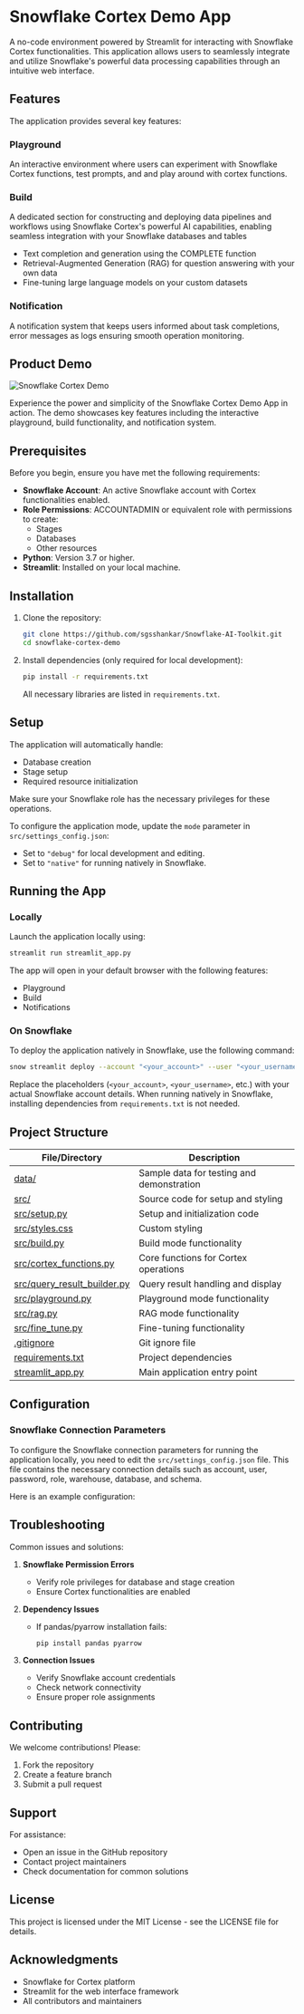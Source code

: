 # Snowflake Cortex Demo App

A no-code environment powered by Streamlit for interacting with Snowflake Cortex functionalities. This application allows users to seamlessly integrate and utilize Snowflake's powerful data processing capabilities through an intuitive web interface.

## Features

The application provides several key features:

### Playground
An interactive environment where users can experiment with Snowflake Cortex functions, test prompts, and and play around with cortex functions.

### Build
A dedicated section for constructing and deploying data pipelines and workflows using Snowflake Cortex's powerful AI capabilities, enabling seamless integration with your Snowflake databases and tables
- Text completion and generation using the COMPLETE function
- Retrieval-Augmented Generation (RAG) for question answering with your own data
- Fine-tuning large language models on your custom datasets


### Notification
A notification system that keeps users informed about task completions, error messages as logs ensuring smooth operation monitoring.

## Product Demo

![Snowflake Cortex Demo](assets/demo.gif)

Experience the power and simplicity of the Snowflake Cortex Demo App in action. The demo showcases key features including the interactive playground, build functionality, and notification system.


## Prerequisites

Before you begin, ensure you have met the following requirements:

- **Snowflake Account**: An active Snowflake account with Cortex functionalities enabled.
- **Role Permissions**: ACCOUNTADMIN or equivalent role with permissions to create:
  - Stages
  - Databases
  - Other resources
- **Python**: Version 3.7 or higher.
- **Streamlit**: Installed on your local machine.

## Installation

1. Clone the repository:
   ```bash
   git clone https://github.com/sgsshankar/Snowflake-AI-Toolkit.git
   cd snowflake-cortex-demo
   ```

2. Install dependencies (only required for local development):
   ```bash
   pip install -r requirements.txt
   ```

   All necessary libraries are listed in `requirements.txt`.

## Setup

The application will automatically handle:
- Database creation
- Stage setup
- Required resource initialization

Make sure your Snowflake role has the necessary privileges for these operations.

To configure the application mode, update the `mode` parameter in `src/settings_config.json`:
- Set to `"debug"` for local development and editing.
- Set to `"native"` for running natively in Snowflake.

## Running the App

### Locally

Launch the application locally using:
   ```bash
   streamlit run streamlit_app.py
   ```

The app will open in your default browser with the following features:
- Playground
- Build
- Notifications

### On Snowflake

To deploy the application natively in Snowflake, use the following command:
   ```bash
   snow streamlit deploy --account "<your_account>" --user "<your_username>" --password "<your_password>" --role "<your_role>" --warehouse "<your_warehouse>" --database "<your_database>" --replace
   ```

Replace the placeholders (`<your_account>`, `<your_username>`, etc.) with your actual Snowflake account details. When running natively in Snowflake, installing dependencies from `requirements.txt` is not needed.

## Project Structure

| File/Directory                      | Description                                      |
|-------------------------------------|--------------------------------------------------|
| [data/](data/)                      | Sample data for testing and demonstration        |
| [src/](src/)                        | Source code for setup and styling                |
| [src/setup.py](src/setup.py)        | Setup and initialization code                    |
| [src/styles.css](src/styles.css)    | Custom styling                                   |
| [src/build.py](src/build.py)        | Build mode functionality                         |
| [src/cortex_functions.py](src/cortex_functions.py) | Core functions for Cortex operations      |
| [src/query_result_builder.py](src/query_result_builder.py) | Query result handling and display      |
| [src/playground.py](src/playground.py) | Playground mode functionality                  |
| [src/rag.py](src/rag.py) | RAG mode functionality                  |
| [src/fine_tune.py](src/fine_tune.py) | Fine-tuning functionality                  |
| [.gitignore](.gitignore)            | Git ignore file                                  |
| [requirements.txt](requirements.txt)| Project dependencies                             |
| [streamlit_app.py](streamlit_app.py)| Main application entry point                     |

## Configuration

### Snowflake Connection Parameters

To configure the Snowflake connection parameters for running the application locally, you need to edit the `src/settings_config.json` file. This file contains the necessary connection details such as account, user, password, role, warehouse, database, and schema.

Here is an example configuration:


## Troubleshooting

Common issues and solutions:

1. **Snowflake Permission Errors**
   - Verify role privileges for database and stage creation
   - Ensure Cortex functionalities are enabled

2. **Dependency Issues**
   - If pandas/pyarrow installation fails:
     ```bash
     pip install pandas pyarrow
     ```

3. **Connection Issues**
   - Verify Snowflake account credentials
   - Check network connectivity
   - Ensure proper role assignments

## Contributing

We welcome contributions! Please:

1. Fork the repository
2. Create a feature branch
3. Submit a pull request

## Support

For assistance:
- Open an issue in the GitHub repository
- Contact project maintainers
- Check documentation for common solutions

## License

This project is licensed under the MIT License - see the LICENSE file for details.

## Acknowledgments

- Snowflake for Cortex platform
- Streamlit for the web interface framework
- All contributors and maintainers